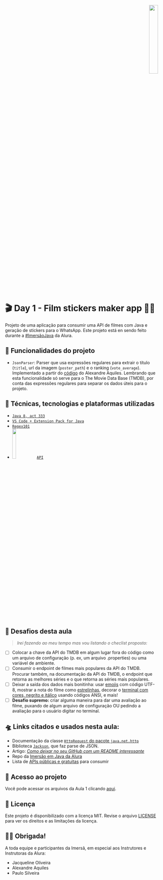 <div align="right"><img src="https://www.alura.com.br/assets/img/imersao-java/imersao-logo.1655844054.svg" width="24%"></div>

# 🎬 Day 1 - Film stickers maker app 📱💬

Projeto de uma aplicação para consumir uma API de filmes com Java e geração de stickers para o WhatsApp. 
Este projeto está en sendo feito durante a [#ImersãoJava](https://github.com/alura-cursos/imersao-java) da Alura.

## 🔨 Funcionalidades do projeto

- `JsonParser`: Parser que usa expressões regulares para extrair o título (`title`), url da imagem (`poster_path`) e o ranking (`vote_average`). Implementado a partir do [código](https://gist.github.com/alexandreaquiles/8988fc38969d4113d7c289ed1057a459) do Alexandre Aquiles. Lembrando que esta funcionalidade só serve para o The Movie Data Base (TMDB), por conta das expressões regulares para separar os dados úteis para o projeto.

## 🤹 Técnicas, tecnologias e plataformas utilizadas

- [``Java 8, act 333``](https://www.oracle.com/java/technologies/javase/8u333-relnotes.html)
- [``VS Code + Extension Pack for Java``](https://code.visualstudio.com/docs/java/extensions)
- [``Regex101``](https://regex101.com/)
- <img src="https://www.themoviedb.org/assets/2/v4/logos/v2/blue_long_2-9665a76b1ae401a510ec1e0ca40ddcb3b0cfe45f1d51b77a308fea0845885648.svg" width="16%"/> [``API``](https://www.themoviedb.org/documentation/api)

## 🎯 Desafios desta aula
> *Irei fazendo ao meu tempo mas vou listando o checlist proposto:*

- [ ] Colocar a chave da API do TMDB em algum lugar fora do código como um arquivo de configuração (p. ex, um arquivo .properties) ou uma variável de ambiente.
- [ ] Consumir o endpoint de filmes mais populares da API do TMDB. Procurar também, na documentação da API do TMDB, o endpoint que retorna as melhores séries e o que retorna as séries mais populares.
- [ ] Deixar a saída dos dados mais bonitinha: usar [emojis](https://r12a.github.io/app-conversion/) com código UTF-8, mostrar a nota do filme como [estrelinhas](https://www.alura.com.br/artigos/decorando-terminal-cores-emojis), decorar o [terminal com cores, negrito e itálico](https://www.lihaoyi.com/post/BuildyourownCommandLinewithANSIescapecodes.html) usando códigos ANSI, e mais!
- [ ] **Desafio supremo:** criar alguma maneira para dar uma avaliação ao filme, puxando de algum arquivo de configuração OU pedindo a avaliação para o usuário digitar no terminal.

## 🛸 Links citados e usados nesta aula:
- Documentação da classe [``HttpRequest`` do pacote ``java.net.http``](https://docs.oracle.com/en/java/javase/17/docs/api/java.net.http/java/net/http/HttpRequest.html)
- Biblioteca [``Jackson``](https://github.com/FasterXML/jackson), que faz parse de JSON.
- Artigo: [*Como deixar no seu GitHub com um README interessante*](https://www.alura.com.br/artigos/escrever-bom-readme)
- Repo da [Imersão em Java da Alura](https://github.com/alura-cursos/imersao-java/tree/aula1)
- Lista de [APIs públicas e gratuitas](https://publicapis.dev/) para consumir

## 📁 Acesso ao projeto
Você pode acessar os arquivos da Aula 1 clicando [aqui](https://github.com/elizaespinoza/imersao-java/tree/master/aula1/src).

## 📃 Licença
Este projeto é disponibilizado com a licença MIT. Revise o arquivo [LICENSE](https://github.com/elizaespinoza/imersao-java/blob/master/license) para ver os direitos e as limitações da licença.

## 🙇‍♀️ Obrigada!
A toda equipe e participantes da Imersã, em especial aos Instrutores e Instrutoras da Alura:
- Jacqueline Oliveira
- Alexandre Aquiles
- Paulo Silveira
